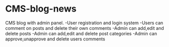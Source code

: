 # CMS-blog-news
CMS blog with admin panel.
-User registration and login system
-Users can comment on posts and delete their own comments
-Admin can add,edit and delete posts
-Admin can add,edit and delete post categories
-Admin can approve,unapprove and delete users comments

